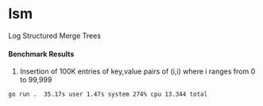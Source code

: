 # lsm
Log Structured Merge Trees

#### Benchmark Results

1. Insertion of 100K entries of key,value pairs of (i,i) where i ranges from 0 to 99,999

```
go run .  35.17s user 1.47s system 274% cpu 13.344 total

```
